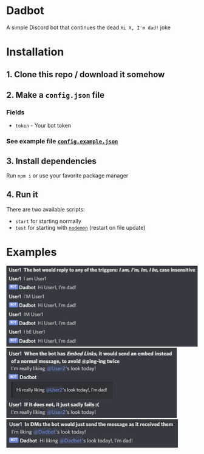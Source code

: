 # Dadbot

A simple Discord bot that continues the dead `Hi X, I'm dad!` joke

# Installation

## 1. Clone this repo / download it somehow

## 2. Make a `config.json` file

### Fields

- `token` - Your bot token

### See example file [`config.example.json`](./config.example.json)

## 3. Install dependencies

Run `npm i` or use your favorite package manager

## 4. Run it

There are two available scripts:

- `start` for starting normally
- `test` for starting with [`nodemon`](https://github.com/remy/nodemon) (restart on file update)

# Examples

![Different triggers](assets/triggers.png)
![In servers](assets/server.png)
![In DMs](assets/direct.png)
